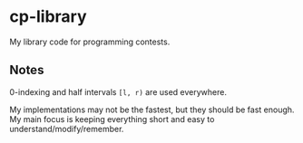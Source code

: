 # cp-library
My library code for programming contests.

## Notes

0-indexing and half intervals `[l, r)` are used everywhere.

My implementations may not be the fastest, but they should be fast enough. My main focus is keeping everything short and easy to understand/modify/remember.
